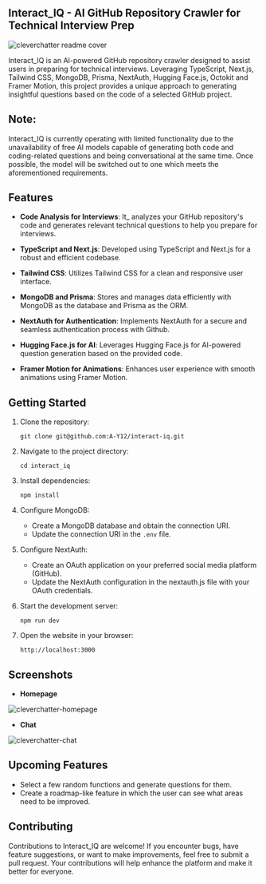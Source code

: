 ## Interact_IQ - AI GitHub Repository Crawler for Technical Interview Prep

![cleverchatter readme cover](https://github.com/Vancelott/CleverChatter/assets/129599049/c292d8e4-fdcb-4529-8b47-2632d6f5b4cb)

Interact_IQ  is an AI-powered GitHub repository crawler designed to assist users in preparing for technical interviews. Leveraging TypeScript, Next.js, Tailwind CSS, MongoDB, Prisma, NextAuth, Hugging Face.js, Octokit and Framer Motion, this project provides a unique approach to generating insightful questions based on the code of a selected GitHub project.

## Note:

Interact_IQ is currently operating with limited functionality due to the unavailability of free AI models capable of generating both code and coding-related questions and being conversational at the same time. Once possible, the model will be switched out to one which meets the aforementioned requirements.



## Features

- **Code Analysis for Interviews**: It_ analyzes your GitHub repository's code and generates relevant technical questions to help you prepare for interviews.

- **TypeScript and Next.js**: Developed using TypeScript and Next.js for a robust and efficient codebase.

- **Tailwind CSS**: Utilizes Tailwind CSS for a clean and responsive user interface.

- **MongoDB and Prisma**: Stores and manages data efficiently with MongoDB as the database and Prisma as the ORM.

- **NextAuth for Authentication**: Implements NextAuth for a secure and seamless authentication process with Github.

- **Hugging Face.js for AI**: Leverages Hugging Face.js for AI-powered question generation based on the provided code.

- **Framer Motion for Animations**: Enhances user experience with smooth animations using Framer Motion.

## Getting Started

1. Clone the repository:
   ```
   git clone git@github.com:A-Y12/interact-iq.git
   ```

2. Navigate to the project directory:
   ```
   cd interact_iq
   ```

3. Install dependencies:
   ```
   npm install
   ```

4. Configure MongoDB:
   - Create a MongoDB database and obtain the connection URI.
   - Update the connection URI in the `.env` file.

5. Configure NextAuth:

   - Create an OAuth application on your preferred social media platform (GitHub).
   - Update the NextAuth configuration in the nextauth.js file with your OAuth credentials.

6. Start the development server:
   ```
   npm run dev
   ```

7. Open the website in your browser:
   ```
   http://localhost:3000
   ```

## Screenshots

- **Homepage**

![cleverchatter-homepage](https://github.com/Vancelott/CleverChatter/assets/129599049/42bb1e54-ef93-406f-9dd2-bc3074435579)

- **Chat**

![cleverchatter-chat](https://github.com/Vancelott/CleverChatter/assets/129599049/70892055-f93a-493c-951b-caf6aff3c271)

## Upcoming Features

- Select a few random functions and generate questions for them.
- Create a roadmap-like feature in which the user can see what areas need to be improved. 

## Contributing

Contributions to Interact_IQ are welcome! If you encounter bugs, have feature suggestions, or want to make improvements, feel free to submit a pull request. Your contributions will help enhance the platform and make it better for everyone.
